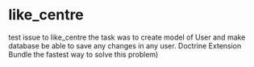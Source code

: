 # like_centre
test issue to like_centre 
the task was to create model of User and make database be able to save any changes in any user.
Doctrine Extension Bundle the fastest way to solve this problem)
